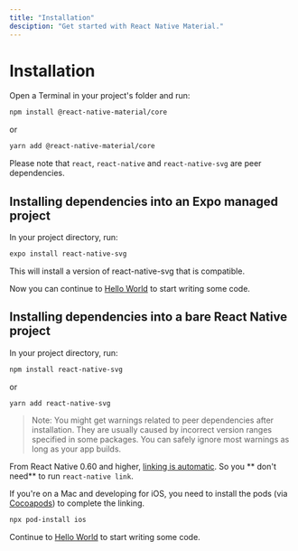 ```yaml
---
title: "Installation"
desciption: "Get started with React Native Material."
---
```


# Installation

Open a Terminal in your project's folder and run:

```sh
npm install @react-native-material/core
```

or

```sh
yarn add @react-native-material/core
```

Please note that `react`, `react-native` and `react-native-svg` are peer dependencies.

## Installing dependencies into an Expo managed project

In your project directory, run:

```sh
expo install react-native-svg
```

This will install a version of react-native-svg that is compatible.

Now you can continue to [Hello World](/getting-started/hello-world) to start writing some code.

## Installing dependencies into a bare React Native project

In your project directory, run:

```sh
npm install react-native-svg
```

or

```sh
yarn add react-native-svg
```

> Note: You might get warnings related to peer dependencies after installation. They are usually caused by incorrect version ranges specified in some packages. You can safely ignore most warnings as long as your app builds.

From React Native 0.60 and
higher, [linking is automatic](https://github.com/react-native-community/cli/blob/master/docs/autolinking.md). So you **
don't need** to run `react-native link`.

If you're on a Mac and developing for iOS, you need to install the pods (via [Cocoapods](https://cocoapods.org/)) to
complete the linking.

```sh
npx pod-install ios
```

Continue to [Hello World](/getting-started/hello-world) to start writing some code.
